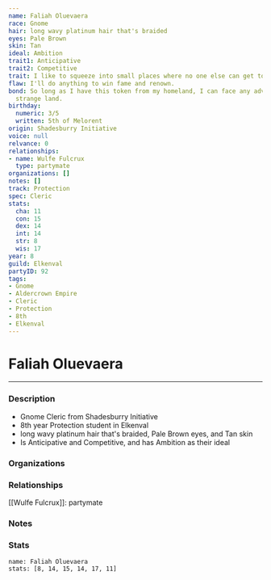 ```yaml
---
name: Faliah Oluevaera
race: Gnome
hair: long wavy platinum hair that's braided
eyes: Pale Brown
skin: Tan
ideal: Ambition
trait1: Anticipative
trait2: Competitive
trait: I like to squeeze into small places where no one else can get to me.
flaw: I'll do anything to win fame and renown.
bond: So long as I have this token from my homeland, I can face any adversity in this
  strange land.
birthday:
  numeric: 3/5
  written: 5th of Melorent
origin: Shadesburry Initiative
voice: null
relvance: 0
relationships:
- name: Wulfe Fulcrux
  type: partymate
organizations: []
notes: []
track: Protection
spec: Cleric
stats:
  cha: 11
  con: 15
  dex: 14
  int: 14
  str: 8
  wis: 17
year: 8
guild: Elkenval
partyID: 92
tags:
- Gnome
- Aldercrown Empire
- Cleric
- Protection
- 8th
- Elkenval
---
```

# Faliah Oluevaera
---
### Description
- Gnome Cleric from Shadesburry Initiative
- 8th year Protection student in Elkenval
- long wavy platinum hair that's braided, Pale Brown eyes, and Tan skin
- Is Anticipative and Competitive, and has Ambition as their ideal

### Organizations

### Relationships
[[Wulfe Fulcrux]]: partymate

### Notes

### Stats
```statblock
name: Faliah Oluevaera
stats: [8, 14, 15, 14, 17, 11]
```